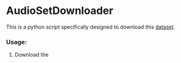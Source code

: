 # AudioSetDownloader

This is a python script specifically designed to download this [dataset](https://research.google.com/audioset/).

### Usage:
1. Download the 
